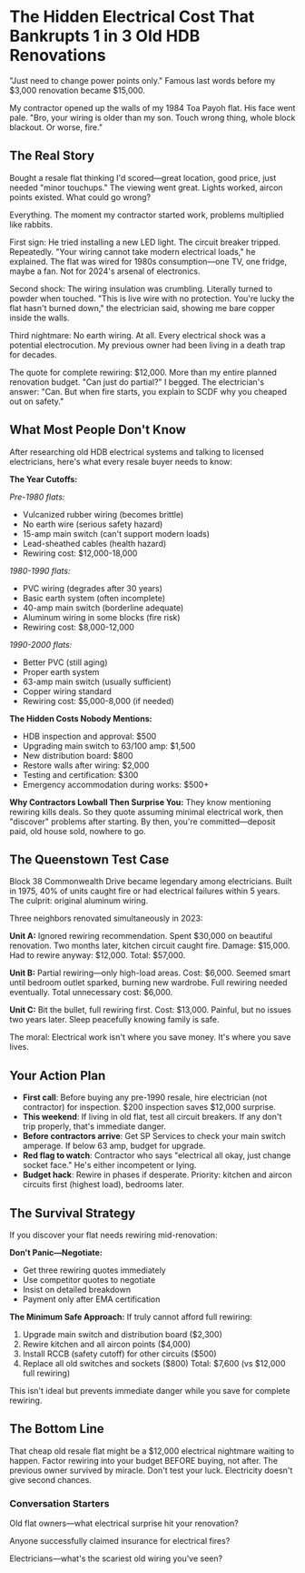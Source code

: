 # The Hidden Electrical Cost That Bankrupts 1 in 3 Old HDB Renovations

"Just need to change power points only." Famous last words before my $3,000 renovation became $15,000.

My contractor opened up the walls of my 1984 Toa Payoh flat. His face went pale. "Bro, your wiring is older than my son. Touch wrong thing, whole block blackout. Or worse, fire."

## The Real Story

Bought a resale flat thinking I'd scored—great location, good price, just needed "minor touchups." The viewing went great. Lights worked, aircon points existed. What could go wrong?

Everything. The moment my contractor started work, problems multiplied like rabbits.

First sign: He tried installing a new LED light. The circuit breaker tripped. Repeatedly. "Your wiring cannot take modern electrical loads," he explained. The flat was wired for 1980s consumption—one TV, one fridge, maybe a fan. Not for 2024's arsenal of electronics.

Second shock: The wiring insulation was crumbling. Literally turned to powder when touched. "This is live wire with no protection. You're lucky the flat hasn't burned down," the electrician said, showing me bare copper inside the walls.

Third nightmare: No earth wiring. At all. Every electrical shock was a potential electrocution. My previous owner had been living in a death trap for decades.

The quote for complete rewiring: $12,000. More than my entire planned renovation budget. "Can just do partial?" I begged. The electrician's answer: "Can. But when fire starts, you explain to SCDF why you cheaped out on safety."

## What Most People Don't Know

After researching old HDB electrical systems and talking to licensed electricians, here's what every resale buyer needs to know:

**The Year Cutoffs:**

_Pre-1980 flats:_

- Vulcanized rubber wiring (becomes brittle)
- No earth wire (serious safety hazard)
- 15-amp main switch (can't support modern loads)
- Lead-sheathed cables (health hazard)
- Rewiring cost: $12,000-18,000

_1980-1990 flats:_

- PVC wiring (degrades after 30 years)
- Basic earth system (often incomplete)
- 40-amp main switch (borderline adequate)
- Aluminum wiring in some blocks (fire risk)
- Rewiring cost: $8,000-12,000

_1990-2000 flats:_

- Better PVC (still aging)
- Proper earth system
- 63-amp main switch (usually sufficient)
- Copper wiring standard
- Rewiring cost: $5,000-8,000 (if needed)

**The Hidden Costs Nobody Mentions:**

- HDB inspection and approval: $500
- Upgrading main switch to 63/100 amp: $1,500
- New distribution board: $800
- Restore walls after wiring: $2,000
- Testing and certification: $300
- Emergency accommodation during works: $500+

**Why Contractors Lowball Then Surprise You:**
They know mentioning rewiring kills deals. So they quote assuming minimal electrical work, then "discover" problems after starting. By then, you're committed—deposit paid, old house sold, nowhere to go.

## The Queenstown Test Case

Block 38 Commonwealth Drive became legendary among electricians. Built in 1975, 40% of units caught fire or had electrical failures within 5 years. The culprit: original aluminum wiring.

Three neighbors renovated simultaneously in 2023:

**Unit A:** Ignored rewiring recommendation. Spent $30,000 on beautiful renovation. Two months later, kitchen circuit caught fire. Damage: $15,000. Had to rewire anyway: $12,000. Total: $57,000.

**Unit B:** Partial rewiring—only high-load areas. Cost: $6,000. Seemed smart until bedroom outlet sparked, burning new wardrobe. Full rewiring needed eventually. Total unnecessary cost: $6,000.

**Unit C:** Bit the bullet, full rewiring first. Cost: $13,000. Painful, but no issues two years later. Sleep peacefully knowing family is safe.

The moral: Electrical work isn't where you save money. It's where you save lives.

## Your Action Plan

- **First call**: Before buying any pre-1990 resale, hire electrician (not contractor) for inspection. $200 inspection saves $12,000 surprise.
- **This weekend**: If living in old flat, test all circuit breakers. If any don't trip properly, that's immediate danger.
- **Before contractors arrive**: Get SP Services to check your main switch amperage. If below 63 amp, budget for upgrade.
- **Red flag to watch**: Contractor who says "electrical all okay, just change socket face." He's either incompetent or lying.
- **Budget hack**: Rewire in phases if desperate. Priority: kitchen and aircon circuits first (highest load), bedrooms later.

## The Survival Strategy

If you discover your flat needs rewiring mid-renovation:

**Don't Panic—Negotiate:**

- Get three rewiring quotes immediately
- Use competitor quotes to negotiate
- Insist on detailed breakdown
- Payment only after EMA certification

**The Minimum Safe Approach:**
If truly cannot afford full rewiring:

1. Upgrade main switch and distribution board ($2,300)
2. Rewire kitchen and all aircon points ($4,000)
3. Install RCCB (safety cutoff) for other circuits ($500)
4. Replace all old switches and sockets ($800)
   Total: $7,600 (vs $12,000 full rewiring)

This isn't ideal but prevents immediate danger while you save for complete rewiring.

## The Bottom Line

That cheap old resale flat might be a $12,000 electrical nightmare waiting to happen. Factor rewiring into your budget BEFORE buying, not after. The previous owner survived by miracle. Don't test your luck. Electricity doesn't give second chances.

### Conversation Starters

Old flat owners—what electrical surprise hit your renovation?

Anyone successfully claimed insurance for electrical fires?

Electricians—what's the scariest old wiring you've seen?

